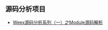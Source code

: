 ## 源码分析项目

- [Weex源码分析系列（一）之Module源码解析](https://github.com/liuzhao2007/Weex-Analysis-Project/blob/master/Weex%E6%BA%90%E7%A0%81%E5%88%86%E6%9E%90%E7%B3%BB%E5%88%97%EF%BC%88%E4%B8%80%EF%BC%89%E4%B9%8BModule%E6%BA%90%E7%A0%81%E8%A7%A3%E6%9E%90.pdf)